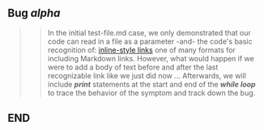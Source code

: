 ## Bug *alpha*
>>In the initial test-file.md case, we only demonstrated that our code can read in a file as a parameter -and- the code's basic recognition of: 
[inline-style links](https://github.com/adam-p/markdown-here/wiki/Markdown-Cheatsheet#links)
>>one of many formats for including Markdown links.
>However, what would happen if we were to add a body of text before and after the last recognizable link like we just did now ...
>Afterwards, we will include ***print*** statements at the start and end of the ***while loop*** to trace the behavior of the symptom and track down the bug.
## END